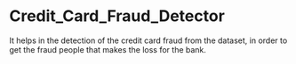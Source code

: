 # Credit_Card_Fraud_Detector
It helps in the detection of the credit card fraud from the dataset, in order to get the fraud people that makes the loss for the bank.

